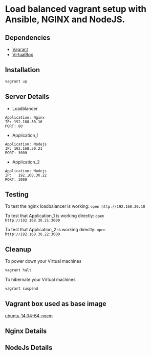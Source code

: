 # Load balanced vagrant setup with Ansible, NGINX and NodeJS.

## Dependencies
- [Vagrant](https://www.vagrantup.com/downloads.html)
- [VirtualBox](https://www.virtualbox.org/wiki/Downloads)

## Installation

```bash
vagrant up
```
## Server Details
- Loadblancer         
```
Application: Nginx
IP: 192.168.30.10
PORT: 80
```
- Application_1       
```
Application: Nodejs
IP: 192.168.30.21
PORT: 3000
```
- Application_2
```
Application: Nodejs
IP:   192.168.30.22
PORT: 3000
```
## Testing

To test the nginx loadbalancer is working:
```open http://192.168.30.10```

To test that Application_1 is working directly:
```open http://192.168.30.21:3000```

To test that Application_2 is working directly:
```open http://192.168.30.22:3000```
## Cleanup 
To power down your Virtual machines
```bash
vagrant halt
```
To hibernate your Virtual machines
```bash
vagrant suspend
```


## Vagrant box used as base image
[ubuntu-14.04-64-nocm](https://vagrantcloud.com/puppetlabs/boxes/ubuntu-14.04-64-nocm)


## Nginx Details

## NodeJs Details
